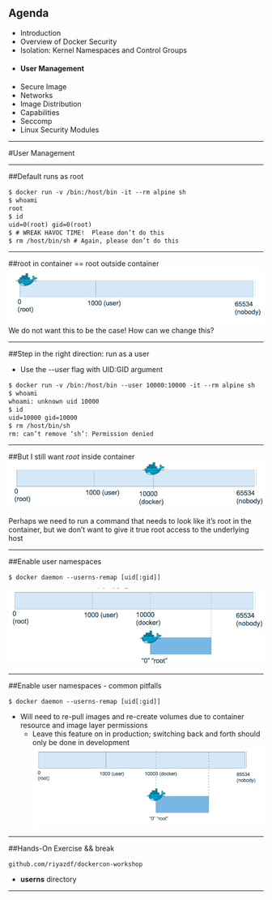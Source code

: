 ## Agenda

- Introduction
- Overview of Docker Security
- Isolation: Kernel Namespaces and Control Groups
- #### User Management
- Secure Image
- Networks
- Image Distribution
- Capabilities
- Seccomp
- Linux Security Modules

---

#User Management

---

##Default runs as root
```
$ docker run -v /bin:/host/bin -it --rm alpine sh
$ whoami
root
$ id
uid=0(root) gid=0(root)
$ # WREAK HAVOC TIME!  Please don’t do this
$ rm /host/bin/sh # Again, please don’t do this
```

---

##root in container == root outside container
![](images/rootUser.png)
We do not want this to be the case!
How can we change this?

---

##Step in the right direction: run as a user
- Use the --user flag with UID:GID argument

```
$ docker run -v /bin:/host/bin --user 10000:10000 -it --rm alpine sh
$ whoami
whoami: unknown uid 10000
$ id
uid=10000 gid=10000
$ rm /host/bin/sh
rm: can’t remove ‘sh’: Permission denied
```

---

##But I still want *root* inside container
![](images/dockerUser.png)

Perhaps we need to run a command that needs to look like it’s root in the container, but we don’t want to give it
true
 root access to the underlying host

---

##Enable user namespaces
```
$ docker daemon --userns-remap [uid[:gid]]
```
![](images/userNamespaces.png)

---

##Enable user namespaces - common pitfalls
```
$ docker daemon --userns-remap [uid[:gid]]
```
- Will need to re-pull images and re-create volumes due to container resource and image layer permissions
  - Leave this feature on in production; switching back and forth should only be done in development
  ![](images/userNamespace2.png)

---

##Hands-On Exercise && break
```
github.com/riyazdf/dockercon-workshop
```
 - **userns** directory


---
